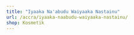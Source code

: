 ```yaml
---
title: "Iyaaka Na'abudu Waiyaaka Nastainu"
url: /accra/iyaaka-naabudu-waiyaaka-nastainu/
shop: Kosmetik
---
```

